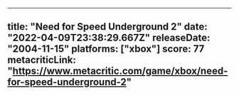 
---
title: "Need for Speed Underground 2"
date: "2022-04-09T23:38:29.667Z"
releaseDate: "2004-11-15"
platforms: ["xbox"]
score: 77
metacriticLink: "https://www.metacritic.com/game/xbox/need-for-speed-underground-2"
---
